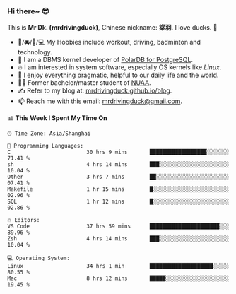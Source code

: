 ### Hi there~ 😎

This is **Mr Dk. (mrdrivingduck)**, Chinese nickname: **棠羽**. I love ducks. 🦆

- 💪/🚘/🏸/💻 My Hobbies include workout, driving, badminton and technology.
- 🍊 I am a DBMS kernel developer of [PolarDB for PostgreSQL](https://github.com/ApsaraDB/PolarDB-for-PostgreSQL).
- 🔥 I am interested in system software, especially OS kernels like *Linux*.
- 🔧 I enjoy everything pragmatic, helpful to our daily life and the world.
- 👨‍🎓 Former bachelor/master student of [NUAA](https://en.wikipedia.org/wiki/Nanjing_University_of_Aeronautics_and_Astronautics).
- ✍ Refer to my blog at: [mrdrivingduck.github.io/blog](https://mrdrivingduck.github.io/blog/).
- 📫 Reach me with this email: [mrdrivingduck@gmail.com](mailto:mrdrivingduck@gmail.com).

<!--START_SECTION:waka-->
📊 **This Week I Spent My Time On** 

```text
🕑︎ Time Zone: Asia/Shanghai

💬 Programming Languages: 
C                        30 hrs 9 mins       ██████████████████░░░░░░░   71.41 % 
sh                       4 hrs 14 mins       ███░░░░░░░░░░░░░░░░░░░░░░   10.04 % 
Other                    3 hrs 7 mins        ██░░░░░░░░░░░░░░░░░░░░░░░   07.41 % 
Makefile                 1 hr 15 mins        █░░░░░░░░░░░░░░░░░░░░░░░░   02.96 % 
SQL                      1 hr 12 mins        █░░░░░░░░░░░░░░░░░░░░░░░░   02.86 % 

🔥 Editors: 
VS Code                  37 hrs 59 mins      ██████████████████████░░░   89.96 % 
Zsh                      4 hrs 14 mins       ███░░░░░░░░░░░░░░░░░░░░░░   10.04 % 

💻 Operating System: 
Linux                    34 hrs 1 min        ████████████████████░░░░░   80.55 % 
Mac                      8 hrs 12 mins       █████░░░░░░░░░░░░░░░░░░░░   19.45 % 
```


<!--END_SECTION:waka-->

<!-- ![Mr Dk.'s GitHub Stats](https://github-readme-stats.vercel.app/api?username=mrdrivingduck&count_private&show_icons=true&theme=buefy) -->

<!-- ![Most Used Languages](https://github-readme-stats.vercel.app/api/top-langs/?username=mrdrivingduck&exclude_repo=mips32-CPU,snort-tcp-socket&theme=buefy&layout=compact&langs_count=10) -->


<!--
**mrdrivingduck/mrdrivingduck** is a ✨ _special_ ✨ repository because its `README.md` (this file) appears on your GitHub profile.

Here are some ideas to get you started:

- 🔭 I’m currently working on ...
- 🌱 I’m currently learning ...
- 👯 I’m looking to collaborate on ...
- 🤔 I’m looking for help with ...
- 💬 Ask me about ...
- 📫 How to reach me: ...
- 😄 Pronouns: ...
- ⚡ Fun fact: ...
-->
